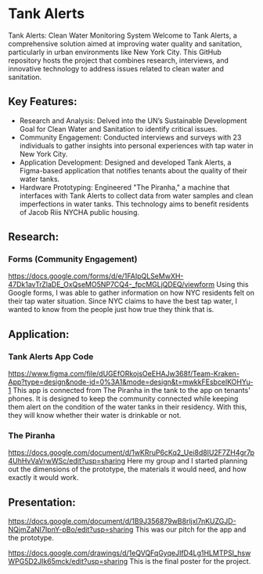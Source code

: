 # Tank Alerts
Tank Alerts: Clean Water Monitoring System
Welcome to Tank Alerts, a comprehensive solution aimed at improving water quality and sanitation, particularly in urban environments like New York City. This GitHub repository hosts the project that combines research, interviews, and innovative technology to address issues related to clean water and sanitation.

## Key Features:
- Research and Analysis: Delved into the UN’s Sustainable Development Goal for Clean Water and Sanitation to identify critical issues.
- Community Engagement: Conducted interviews and surveys with 23 individuals to gather insights into personal experiences with tap water in New York City.
- Application Development: Designed and developed Tank Alerts, a Figma-based application that notifies tenants about the quality of their water tanks.
- Hardware Prototyping: Engineered "The Piranha," a machine that interfaces with Tank Alerts to collect data from water samples and clean imperfections in water tanks. This technology aims to benefit residents of Jacob Riis NYCHA public housing.

## Research:
### Forms (Community Engagement)
https://docs.google.com/forms/d/e/1FAIpQLSeMwXH-47Dk1avTrZlaDE_OxQseMO5NP7CQ4-_fpcMGLjQDEQ/viewform
Using this Google forms, I was able to gather information on how NYC residents felt on their tap water situation. Since NYC claims to have the best tap water, I wanted to know from the people just how true they think that is. 

## Application:
### Tank Alerts App Code
https://www.figma.com/file/dUGEfORkojsOeEHAJw368f/Team-Kraken-App?type=design&node-id=0%3A1&mode=design&t=mwkkFEsbcelKOHYu-1 
This app is connected from The Piranha in the tank to the app on tenants' phones. It is designed to keep the community connected while keeping them alert on the condition of the water tanks in their residency. With this, they will know whether their water is drinkable or not.

### The Piranha 
https://docs.google.com/document/d/1wKRruP6cKq2_Uei8d8lU2F7ZH4gr7p4UhHvVaVrwWSc/edit?usp=sharing 
Here my group and I started planning out the dimensions of the prototype, the materials it would need, and how exactly it would work.

## Presentation:
https://docs.google.com/document/d/1B9J356879wB8rljxl7nKUZGJD-NQjmZaNI7IpnY-pBo/edit?usp=sharing 
This was our pitch for the app and the prototype.

https://docs.google.com/drawings/d/1eQVQFqGyqeJIfD4Lg1HLMTPSI_hswWPG5D2JIk65mck/edit?usp=sharing 
This is the final poster for the project. 
